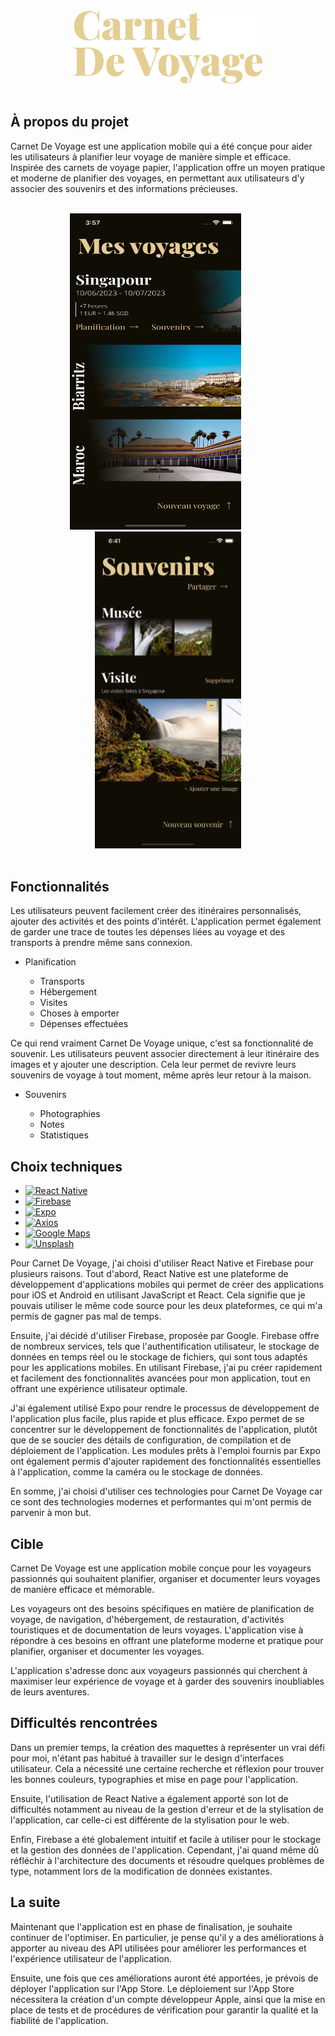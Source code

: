 <!-- PROJECT LOGO -->
<br />
<div align="center">
  <a href="https://github.com/PierreAntona/CarnetDeVoyage">
    <img src="./assets/logo.png" alt="Logo" width="302.5" height="116">
  </a>
</div>
<br />

<!-- À PROPOS DU PROJET -->

## À propos du projet

Carnet De Voyage est une application mobile qui a été conçue pour aider les utilisateurs à planifier leur voyage de manière simple et efficace. Inspirée des carnets de voyage papier, l'application offre un moyen pratique et moderne de planifier des voyages, en permettant aux utilisateurs d'y associer des souvenirs et des informations précieuses.

<br />
<div align="center">
  <img src="./assets/screenshot-1.png" alt="Screenshot" width="274" height="506.4" style="padding-right:40px">
  <img src="./assets/screenshot-2.png" alt="Screeshot" width="234" height="506.4">
  <!-- <img src="./assets/screenshot-3.png" alt="Screenshot" width="234" height="506.4"> -->
</div>
<br />

<!-- FONCTIONNALITÉS -->

## Fonctionnalités

Les utilisateurs peuvent facilement créer des itinéraires personnalisés, ajouter des activités et des points d'intérêt. L'application permet également de garder une trace de toutes les dépenses liées au voyage et des transports à prendre même sans connexion.

- Planification

  - Transports
  - Hébergement
  - Visites
  - Choses à emporter
  - Dépenses effectuées

Ce qui rend vraiment Carnet De Voyage unique, c'est sa fonctionnalité de souvenir. Les utilisateurs peuvent associer directement à leur itinéraire des images et y ajouter une description. Cela leur permet de revivre leurs souvenirs de voyage à tout moment, même après leur retour à la maison.

- Souvenirs

  - Photographies
  - Notes
  - Statistiques

<!-- CHOIX TECHNIQUES -->

## Choix techniques

- [![React Native][react_native.com]][react_native-url]
- [![Firebase][firebase.com]][firebase-url]
- [![Expo][expo.com]][expo-url]
- [![Axios][axios.com]][axios-url]
- [![Google Maps][google_maps.com]][google_maps-url]
- [![Unsplash][unsplash.com]][unsplash-url]

Pour Carnet De Voyage, j'ai choisi d'utiliser React Native et Firebase pour plusieurs raisons. Tout d'abord, React Native est une plateforme de développement d'applications mobiles qui permet de créer des applications pour iOS et Android en utilisant JavaScript et React. Cela signifie que je pouvais utiliser le même code source pour les deux plateformes, ce qui m'a permis de gagner pas mal de temps.

Ensuite, j'ai décidé d'utiliser Firebase, proposée par Google. Firebase offre de nombreux services, tels que l'authentification utilisateur, le stockage de données en temps réel ou le stockage de fichiers, qui sont tous adaptés pour les applications mobiles. En utilisant Firebase, j'ai pu créer rapidement et facilement des fonctionnalités avancées pour mon application, tout en offrant une expérience utilisateur optimale.

J'ai également utilisé Expo pour rendre le processus de développement de l'application plus facile, plus rapide et plus efficace. Expo permet de se concentrer sur le développement de fonctionnalités de l'application, plutôt que de se soucier des détails de configuration, de compilation et de déploiement de l'application. Les modules prêts à l'emploi fournis par Expo ont également permis d'ajouter rapidement des fonctionnalités essentielles à l'application, comme la caméra ou le stockage de données.

En somme, j'ai choisi d'utiliser ces technologies pour Carnet De Voyage car ce sont des technologies modernes et performantes qui m'ont permis de parvenir à mon but.

<!-- CIBLE -->

## Cible

Carnet De Voyage est une application mobile conçue pour les voyageurs passionnés qui souhaitent planifier, organiser et documenter leurs voyages de manière efficace et mémorable.

Les voyageurs ont des besoins spécifiques en matière de planification de voyage, de navigation, d'hébergement, de restauration, d'activités touristiques et de documentation de leurs voyages. L'application vise à répondre à ces besoins en offrant une plateforme moderne et pratique pour planifier, organiser et documenter les voyages.

L'application s'adresse donc aux voyageurs passionnés qui cherchent à maximiser leur expérience de voyage et à garder des souvenirs inoubliables de leurs aventures.

<!-- DIFFICULTÉS RENCONTRÉES -->

## Difficultés rencontrées

Dans un premier temps, la création des maquettes à représenter un vrai défi pour moi, n'étant pas habitué à travailler sur le design d'interfaces utilisateur. Cela a nécessité une certaine recherche et réflexion pour trouver les bonnes couleurs, typographies et mise en page pour l'application.

Ensuite, l'utilisation de React Native a également apporté son lot de difficultés notamment au niveau de la gestion d'erreur et de la stylisation de l'application, car celle-ci est différente de la stylisation pour le web.

Enfin, Firebase a été globalement intuitif et facile à utiliser pour le stockage et la gestion des données de l'application. Cependant, j'ai quand même dû réfléchir à l'architecture des documents et résoudre quelques problèmes de type, notamment lors de la modification de données existantes.

<!-- LA SUITE -->

## La suite

Maintenant que l'application est en phase de finalisation, je souhaite continuer de l'optimiser. En particulier, je pense qu'il y a des améliorations à apporter au niveau des API utilisées pour améliorer les performances et l'expérience utilisateur de l'application.

Ensuite, une fois que ces améliorations auront été apportées, je prévois de déployer l'application sur l'App Store. Le déploiement sur l'App Store nécessitera la création d'un compte développeur Apple, ainsi que la mise en place de tests et de procédures de vérification pour garantir la qualité et la fiabilité de l'application.


<!-- MARKDOWN LINKS & IMAGES -->

[carnet_de_voyage-screenshot-1]: ./assets/screenshot-1.png
[carnet_de_voyage-screenshot-2]: ./assets/screenshot-2.png
[carnet_de_voyage-screenshot-3]: ./assets/screenshot-3.png

[react_native.com]: https://img.shields.io/badge/React_Native-282c34?style=for-the-badge&logo=react&logoColor=#61DAFB
[react_native-url]: https://reactnative.dev/
[firebase.com]: https://img.shields.io/badge/Firebase-039BE5?style=for-the-badge&logo=firebase&logoColor=FFCA28
[firebase-url]: https://firebase.google.com/
[expo.com]: https://img.shields.io/badge/Expo-000020?style=for-the-badge&logo=expo&logoColor=white
[expo-url]: https://expo.dev/
[axios.com]: https://img.shields.io/badge/Axios-5A29E4?style=for-the-badge&logo=axios&logoColor=white
[axios-url]: https://axios-http.com/
[unsplash.com]: https://img.shields.io/badge/Unsplash-000000?style=for-the-badge&logo=unsplash&logoColor=white
[unsplash-url]: https://unsplash.com/
[google_maps.com]: https://img.shields.io/badge/Google_Maps-4285F4?style=for-the-badge&logo=googlemaps&logoColor=white
[google_maps-url]: https://developers.google.com/maps?hl=fr
